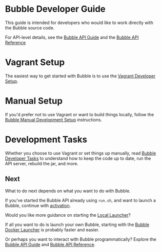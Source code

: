 Bubble Developer Guide
======================
This guide is intended for developers who would like to work directly with the Bubble source code.

For API-level details, see the [Bubble API Guide](https://github.com/getbubblenow/bubble-docs/blob/master/api/README.md)
and the [Bubble API Reference](https://app.getbubblenow.com/apidocs/)

# Vagrant Setup
The easiest way to get started with Bubble is to use the [Vagrant Developer Setup](dev_vagrant.md).

# Manual Setup
If you'd prefer not to use Vagrant or want to build things locally, follow
the [Bubble Manual Development Setup](dev_manual.md) instructions.

# Development Tasks
Whether you choose to use Vagrant or set things up manually,
read [Bubble Developer Tasks](dev_tasks.md) to understand how to keep the code
up to date, run the API server, rebuild the jar, and more.

## Next
What to do next depends on what you want to do with Bubble.

If you've started the Bubble API already using `run.sh`, and want to launch a Bubble,
continue with [activation](activation.md).

Would you like more guidance on starting the [Local Launcher](local-launcher.md)?

If all you want to do is launch your own Bubble, starting with
the [Bubble Docker Launcher](docker-launcher.md) is probably faster and easier.

Or perhaps you want to interact with Bubble programmatically? Explore the
[Bubble API Guide](https://github.com/getbubblenow/bubble-docs/blob/master/api/README.md) and
[Bubble API Reference](https://app.getbubblenow.com/apidocs/).
